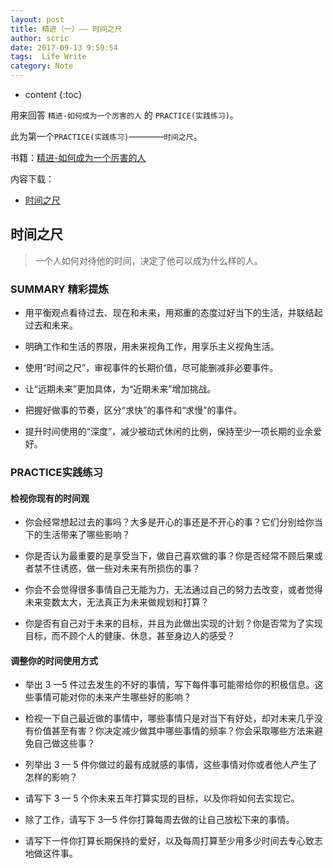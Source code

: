 ```yaml
---
layout: post 
title: 精进（一）—— 时间之尺
author: scric  
date: 2017-09-13 9:59:54  
tags:  Life Write 
category: Note
---
```


* content
{:toc}

用来回答 `精进-如何成为一个厉害的人` 的 `PRACTICE(实践练习)`。  

此为第一个`PRACTICE(实践练习)`————`时间之尺`。








书籍：[精进-如何成为一个厉害的人](https://book.douban.com/subject/26761696/)

内容下载：

+ [时间之尺](http://pan.baidu.com/s/1nuJcCkD)

## 时间之尺

> 一个人如何对待他的时间，决定了他可以成为什么样的人。

### SUMMARY 精彩提炼

* 用平衡观点看待过去、现在和未来，用郑重的态度过好当下的生活，并联结起过去和未来。

* 明确工作和生活的界限，用未来视角工作，用享乐主义视角生活。

* 使用“时间之尺”，审视事件的长期价值，尽可能删减非必要事件。

* 让“远期未来”更加具体，为“近期未来”增加挑战。

* 把握好做事的节奏，区分“求快”的事件和“求慢”的事件。

* 提升时间使用的“深度”，减少被动式休闲的比例，保持至少一项长期的业余爱好。


### PRACTICE实践练习


#### 检视你现有的时间观
  
* 你会经常想起过去的事吗？大多是开心的事还是不开心的事？它们分别给你当下的生活带来了哪些影响？

>  

* 你是否认为最重要的是享受当下，做自己喜欢做的事？你是否经常不顾后果或者禁不住诱惑，做一些对未来有所损伤的事？

>  

* 你会不会觉得很多事情自己无能为力，无法通过自己的努力去改变，或者觉得未来变数太大，无法真正为未来做规划和打算？

>  

* 你是否有自己对于未来的目标，并且为此做出实现的计划？你是否常为了实现目标，而不顾个人的健康、休息，甚至身边人的感受？

>  

#### 调整你的时间使用方式

* 举出 3 —5 件过去发生的不好的事情，写下每件事可能带给你的积极信息。这些事情可能对你的未来产生哪些好的影响？

>  

* 检视一下自己最近做的事情中，哪些事情只是对当下有好处，却对未来几乎没有价值甚至有害？你决定减少做其中哪些事情的频率？你会采取哪些方法来避免自己做这些事？

>  

* 列举出 3 — 5 件你做过的最有成就感的事情，这些事情对你或者他人产生了怎样的影响？

>  

* 请写下 3 — 5 个你未来五年打算实现的目标，以及你将如何去实现它。

>  

* 除了工作，请写下 3—5 件你打算每周去做的让自己放松下来的事情。

>  

* 请写下一件你打算长期保持的爱好，以及每周打算至少用多少时间去专心致志地做这件事。

>  
